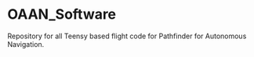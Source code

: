 # OAAN_Software
Repository for all Teensy based flight code for Pathfinder for Autonomous Navigation.
